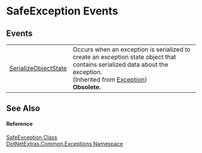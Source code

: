 # SafeException Events




## Events
<table>
<tr>
<td><a href="https://learn.microsoft.com/dotnet/api/system.exception.serializeobjectstate" target="_blank" rel="noopener noreferrer">SerializeObjectState</a></td>
<td>Occurs when an exception is serialized to create an exception state object that contains serialized data about the exception.<br />(Inherited from <a href="https://learn.microsoft.com/dotnet/api/system.exception" target="_blank" rel="noopener noreferrer">Exception</a>)<br /><strong>Obsolete.</strong></td></tr>
</table>

## See Also


#### Reference
<a href="143ea756-1634-afe3-23d5-c865f7af8f5f.md">SafeException Class</a>  
<a href="7633cd32-a2d6-44c6-ed76-357afee5f13d.md">DotNetExtras.Common.Exceptions Namespace</a>  

